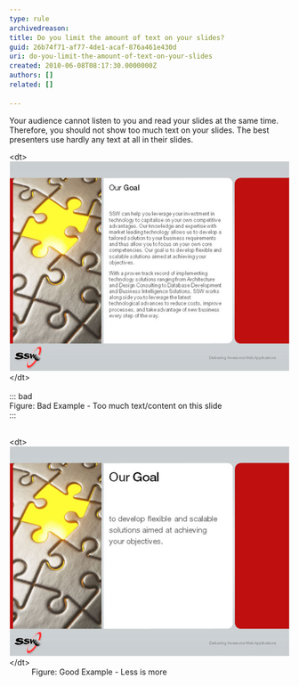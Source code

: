 ```yaml
---
type: rule
archivedreason: 
title: Do you limit the amount of text on your slides?
guid: 26b74f71-af77-4de1-acaf-876a461e430d
uri: do-you-limit-the-amount-of-text-on-your-slides
created: 2010-06-08T08:17:30.0000000Z
authors: []
related: []

---
```


Your audience cannot listen to you and read your slides at the same time. Therefore, you should not show too much text on your slides. The best presenters use hardly any text at all in their slides.  
<!--endintro-->
<dl>    &lt;dt&gt;<img class="ms-rteCustom-ImageArea" alt="Too much text-content in one single slide" src="BadLessText.jpg"> &lt;/dt&gt;
    <br><br>::: bad<br>Figure: Bad Example - Too much text/content on this slide<br>:::<br><br></dl><dl>    &lt;dt&gt;<img class="ms-rteCustom-ImageArea" src="GoodLessText.jpg" alt=""> &lt;/dt&gt;
    <dd class="ms-rteCustom-FigureGood">Figure: Good Example - Less is more</dd></dl>
